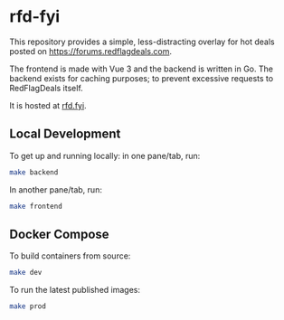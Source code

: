 # rfd-fyi

This repository provides a simple, less-distracting overlay for hot deals posted on https://forums.redflagdeals.com.

The frontend is made with Vue 3 and the backend is written in Go. The backend exists for caching purposes; to prevent excessive requests to RedFlagDeals itself.

It is hosted at [rfd.fyi](https://rfd.fyi).

## Local Development

To get up and running locally: in one pane/tab, run:

```sh
make backend
```

In another pane/tab, run:

```sh
make frontend
```

## Docker Compose

To build containers from source:

```sh
make dev
```

To run the latest published images:

```sh
make prod
```
